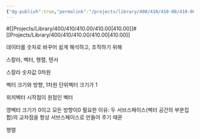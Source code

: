 ```yaml
---
{"dg-publish":true,"permalink":"/projects/library/400/410/410-00/410-00-b/","noteIcon":"0","created":"2024-01-21T17:03:41.979+09:00","updated":"2024-02-05T10:34:41.502+09:00"}
---
```


#[[Projects/Library/400/410/410.00/410.00\|410.00]]#[[Projects/Library/400/410/410.00/410.00\|410.00]]


데이터를 숫자로 바꾸어 쉽게 해석하고, 조작하기 위해

스칼라, 벡터, 행렬, 텐서

스칼라
숫자값 0차원

벡터
크기와 방향, 1차원
단위벡터 크기가 1

위치벡터
시작점이 원점인 벡터

영벡터
크기가 0이고 모든 방향이0
필요한 이유: 두 서브스페이스(벡터 공간의 부분집합)의 교차점을 항상 서브스페이스로 만들어 주기 때문





행렬

